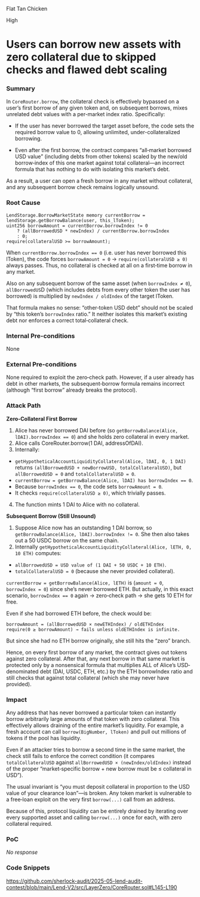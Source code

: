 Flat Tan Chicken

High

# Users can borrow new assets with zero collateral due to skipped checks and flawed debt scaling

### Summary

In `CoreRouter.borrow`, the collateral check is effectively bypassed on a user’s first borrow of any given token and, on subsequent borrows, mixes unrelated debt values with a per-market index ratio. Specifically:

- If the user has never borrowed the target asset before, the code sets the required borrow value to 0, allowing unlimited, under-collateralized borrowing.

- Even after the first borrow, the contract compares “all‐market borrowed USD value” (including debts from other tokens) scaled by the new/old borrow‐index of this one market against total collateral—an incorrect formula that has nothing to do with isolating this market’s debt.

As a result, a user can open a fresh borrow in any market without collateral, and any subsequent borrow check remains logically unsound.

### Root Cause

```solidity
LendStorage.BorrowMarketState memory currentBorrow = lendStorage.getBorrowBalance(user, this_lToken);
uint256 borrowAmount = currentBorrow.borrowIndex != 0
    ? (allBorrowedUSD * newIndex) / currentBorrow.borrowIndex
    : 0;
require(collateralUSD >= borrowAmount);
```

When `currentBorrow.borrowIndex == 0` (i.e. user has never borrowed this lToken), the code forces `borrowAmount = 0` → `require(collateralUSD ≥ 0)` always passes. Thus, no collateral is checked at all on a first‐time borrow in any market.


Also on any subsequent borrow of the same asset (when `borrowIndex ≠ 0`), `allBorrowedUS`D (which includes debts from every other token the user has borrowed) is multiplied by `newIndex / oldIndex` of the target lToken.

That formula makes no sense: “other‐token USD debt” should not be scaled by “this token’s `borrowIndex` ratio.” It neither isolates this market’s existing debt nor enforces a correct total‐collateral check.

### Internal Pre-conditions

None

### External Pre-conditions

None required to exploit the zero‐check path. However, if a user already has debt in other markets, the subsequent‐borrow formula remains incorrect (although “first borrow” already breaks the protocol).

### Attack Path
**Zero‐Collateral First Borrow**
1. Alice has never borrowed DAI before (so `getBorrowBalance(Alice, lDAI).borrowIndex == 0`) and she holds zero collateral in every market.
2. Alice calls CoreRouter.borrow(1 DAI, addressOfDAI).
3. Internally:
- `getHypotheticalAccountLiquidityCollateral(Alice, lDAI, 0, 1 DAI)` returns `(allBorrowedUSD + newBorrowUSD, totalCollateralUSD)`, but `allBorrowedUSD = 0` and `totalCollateralUSD = 0`.
- `currentBorrow = getBorrowBalance(Alice, lDAI) has borrowIndex == 0`.
- Because `borrowIndex == 0`, the code sets `borrowAmount = 0`.
- It checks `require(collateralUSD ≥ 0)`, which trivially passes.
4. The function mints 1 DAI to Alice with no collateral.

**Subsequent Borrow (Still Unsound)**
1. Suppose Alice now has an outstanding 1 DAI borrow, so `getBorrowBalance(Alice, lDAI).borrowIndex != 0`. She then also takes out a 50 USDC borrow on the same chain.
2. Internally
`getHypotheticalAccountLiquidityCollateral(Alice, lETH, 0, 10 ETH)` computes:

- `allBorrowedUSD = USD value of (1 DAI + 50 USDC + 10 ETH)`.
- `totalCollateralUSD = 0` (because she never provided collateral).

`currentBorrow = getBorrowBalance(Alice, lETH)` is (`amount = 0`, `borrowIndex = 0`) since she’s never borrowed ETH. But actually, in this exact scenario, `borrowIndex == 0` again → zero‐check path → she gets 10 ETH for free.

Even if she had borrowed ETH before, the check would be:

```solidity
borrowAmount = (allBorrowedUSD × newETHIndex) / oldETHIndex
require(0 ≥ borrowAmount) → fails unless oldETHIndex is infinite.
```
But since she had no ETH borrow originally, she still hits the “zero” branch.

Hence, on every first borrow of any market, the contract gives out tokens against zero collateral. After that, any next borrow in that same market is protected only by a nonsensical formula that multiplies ALL of Alice’s USD‐denominated debt (DAI, USDC, ETH, etc.) by the ETH borrowIndex ratio and still checks that against total collateral (which she may never have provided).

### Impact

Any address that has never borrowed a particular token can instantly borrow arbitrarily large amounts of that token with zero collateral. This effectively allows draining of the entire market’s liquidity. For example, a fresh account can call `borrow(BigNumber, lToken)` and pull out millions of tokens if the pool has liquidity.

Even if an attacker tries to borrow a second time in the same market, the check still fails to enforce the correct condition (it compares `totalCollateralUSD` against `allBorrowedUSD × (newIndex/oldIndex)` instead of the proper “market‐specific borrow + new borrow must be ≤ collateral in USD”).

The usual invariant is “you must deposit collateral in proportion to the USD value of your clearance loan”—is broken. Any token market is vulnerable to a free‐loan exploit on the very first `borrow(...)` call from an address.

Because of this, protocol liquidity can be entirely drained by iterating over every supported asset and calling `borrow(...)` once for each, with zero collateral required.

### PoC

_No response_

### Code Snippets

https://github.com/sherlock-audit/2025-05-lend-audit-contest/blob/main/Lend-V2/src/LayerZero/CoreRouter.sol#L145-L190
